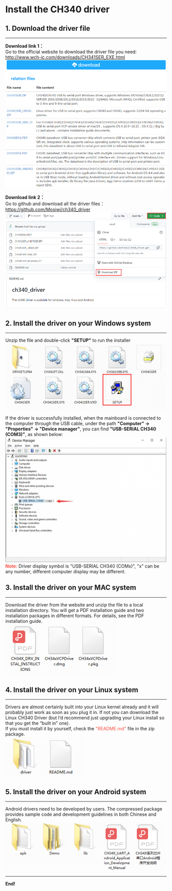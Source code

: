 # Install the CH340 driver
## 1. Download the driver file      
------------------------------
**Download link 1：**  
Go to the official website to download the driver file you need: <http://www.wch-ic.com/downloads/CH341SER_EXE.html>  
![Img](../../_static/resource/ch340/img/1img.png)     

**Download link 2：**  
Go to github and download all the driver files：<https://github.com/Mosiwi/ch340_driver>
![Img](../../_static/resource/ch340/img/2img.png)  

## 2. Install the driver on your Windows system     
-----------------------------------------------
Unzip the file and double-click **"SETUP"** to run the installer  
![Img](../../_static/resource/ch340/img/3img.png)  

If the driver is successfully installed, when the mainboard is connected to the computer through the USB cable, under the path **"Computer" -> "Properties" -> "Device manager"**, you can find **"USB-SERIAL CH340 (COM3)"**, as shown below:  
![Img](../../_static/resource/ch340/img/4img.png)  
<span style="color: rgb(255, 76, 65);">**Note:**</span> Driver display symbol is "USB-SERIAL CH340 (COMx)", "x" can be any number, different computer display may be different.  

## 3. Install the driver on your MAC system  
-------------------------------------------
Download the driver from the website and unzip the file to a local installation directory. You will get a PDF installation guide and two installation packages in different formats. For details, see the PDF installation guide.  
![Img](../../_static/resource/ch340/img/5img.png)  


## 4. Install the driver on your Linux system    
---------------------------------------------
Drivers are almost certainly built into your Linux kernel already and it will probably just work as soon as you plug it in.  If not you can download the Linux CH340 Driver (but I’d recommend just upgrading your Linux install so that you get the  “built in” one).  
If you must install it by yourself, check the <span style="color: rgb(255, 76, 65);">"README\.md"</span> file in the zip package.  
![Img](../../_static/resource/ch340/img/6img.png)  

## 5. Install the driver on your Android system     
-----------------------------------------------
Android drivers need to be developed by users. The compressed package provides sample code and development guidelines in both Chinese and English.  
![Img](../../_static/resource/ch340/img/7img.png)    

--------
**End!**